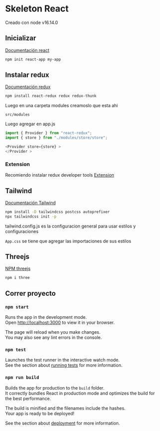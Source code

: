 # Skeleton React

Creado con node v16.14.0

## Inicializar
[Documentación react](https://create-react-app.dev/docs/getting-started)

```bash
npm init react-app my-app
```

## Instalar redux
[Documentación redux](https://react-redux.js.org/introduction/getting-started)

```bash
npm install react-redux redux redux-thunk

```

Luego en una carpeta modules creamoslo que esta ahi

`src/modules`

Luego agregar en app.js

```js
import { Provider } from "react-redux";
import { store } from "./modules/store/store";

<Provider store={store} >
</Provider >

```

### Extension

Recomiendo instalar redux developer tools [Extension](https://chrome.google.com/webstore/detail/redux-devtools/lmhkpmbekcpmknklioeibfkpmmfibljd?hl=es)

## Tailwind
[Documentación Tailwind](https://tailwindcss.com/docs/guides/create-react-app)

```bash
npm install -D tailwindcss postcss autoprefixer
npx tailwindcss init -p
```

tailwind.config.js es la configuracion general para usar estilos y configuraciones

`App.css` se tiene que agregar las importaciones de sus estilos

## Threejs
[NPM threejs](https://www.npmjs.com/package/three)

```bash
npm i three
```





## Correr proyecto

### `npm start`

Runs the app in the development mode.\
Open [http://localhost:3000](http://localhost:3000) to view it in your browser.

The page will reload when you make changes.\
You may also see any lint errors in the console.

### `npm test`

Launches the test runner in the interactive watch mode.\
See the section about [running tests](https://facebook.github.io/create-react-app/docs/running-tests) for more information.

### `npm run build`

Builds the app for production to the `build` folder.\
It correctly bundles React in production mode and optimizes the build for the best performance.

The build is minified and the filenames include the hashes.\
Your app is ready to be deployed!

See the section about [deployment](https://facebook.github.io/create-react-app/docs/deployment) for more information.

